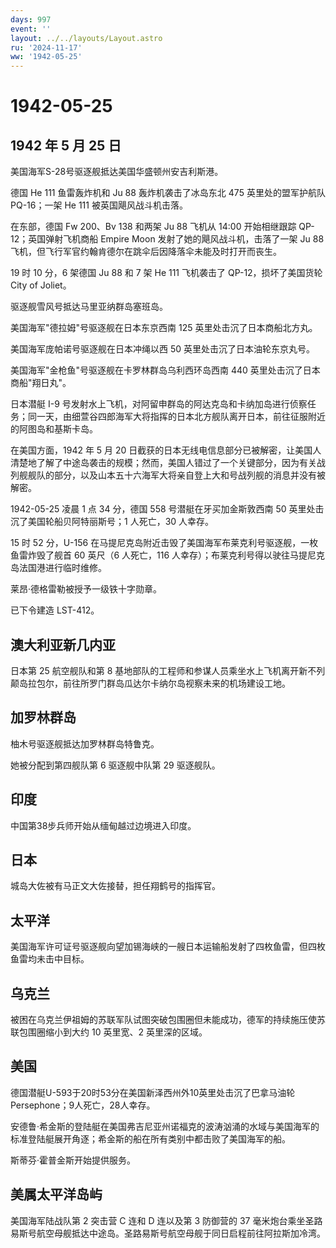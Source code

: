 ```yaml
---
days: 997
event: ''
layout: ../../layouts/Layout.astro
ru: '2024-11-17'
ww: '1942-05-25'
---
```


# 1942-05-25

## 1942 年 5 月 25 日

美国海军S-28号驱逐舰抵达美国华盛顿州安吉利斯港。

德国 He 111 鱼雷轰炸机和 Ju 88 轰炸机袭击了冰岛东北 475
英里处的盟军护航队 PQ-16；一架 He 111 被英国飓风战斗机击落。

在东部，德国 Fw 200、Bv 138 和两架 Ju 88 飞机从 14:00 开始相继跟踪
QP-12；英国弹射飞机商船 Empire Moon 发射了她的飓风战斗机，击落了一架 Ju
88 飞机，但飞行军官约翰肯德尔在跳伞后因降落伞未能及时打开而丧生。

19 时 10 分，6 架德国 Ju 88 和 7 架 He 111 飞机袭击了
QP-12，损坏了美国货轮 City of Joliet。

驱逐舰雪风号抵达马里亚纳群岛塞班岛。

美国海军"德拉姆"号驱逐舰在日本东京西南 125 英里处击沉了日本商船北方丸。

美国海军庞帕诺号驱逐舰在日本冲绳以西 50 英里处击沉了日本油轮东京丸号。

美国海军"金枪鱼"号驱逐舰在卡罗林群岛乌利西环岛西南 440
英里处击沉了日本商船"翔日丸"。

日本潜艇 I-9
号发射水上飞机，对阿留申群岛的阿达克岛和卡纳加岛进行侦察任务；同一天，由细萱谷四郎海军大将指挥的日本北方舰队离开日本，前往征服附近的阿图岛和基斯卡岛。

在美国方面，1942 年 5 月 20
日截获的日本无线电信息部分已被解密，让美国人清楚地了解了中途岛袭击的规模；然而，美国人错过了一个关键部分，因为有关战列舰舰队的部分，以及山本五十六海军大将亲自登上大和号战列舰的消息并没有被解密。

1942-05-25 凌晨 1 点 34 分，德国 558 号潜艇在牙买加金斯敦西南 50
英里处击沉了美国轮船贝阿特丽斯号；1 人死亡，30 人幸存。

15 时 52 分，U-156
在马提尼克岛附近击毁了美国海军布莱克利号驱逐舰，一枚鱼雷炸毁了舰首 60
英尺（6 人死亡，116
人幸存）；布莱克利号得以驶往马提尼克岛法国港进行临时维修。

莱昂·德格雷勒被授予一级铁十字勋章。

已下令建造 LST-412。

## 澳大利亚新几内亚

日本第 25 航空舰队和第 8
基地部队的工程师和参谋人员乘坐水上飞机离开新不列颠岛拉包尔，前往所罗门群岛瓜达尔卡纳尔岛视察未来的机场建设工地。

## 加罗林群岛

柚木号驱逐舰抵达加罗林群岛特鲁克。

她被分配到第四舰队第 6 驱逐舰中队第 29 驱逐舰队。

## 印度

中国第38步兵师开始从缅甸越过边境进入印度。

## 日本

城岛大佐被有马正文大佐接替，担任翔鹤号的指挥官。

## 太平洋

美国海军许可证号驱逐舰向望加锡海峡的一艘日本运输船发射了四枚鱼雷，但四枚鱼雷均未击中目标。

## 乌克兰

被困在乌克兰伊祖姆的苏联军队试图突破包围圈但未能成功，德军的持续施压使苏联包围圈缩小到大约
10 英里宽、2 英里深的区域。

## 美国

德国潜艇U-593于20时53分在美国新泽西州外10英里处击沉了巴拿马油轮Persephone；9人死亡，28人幸存。

安德鲁·希金斯的登陆艇在美国弗吉尼亚州诺福克的波涛汹涌的水域与美国海军的标准登陆艇展开角逐；希金斯的船在所有类别中都击败了美国海军的船。

斯蒂芬·霍普金斯开始提供服务。

## 美属太平洋岛屿

美国海军陆战队第 2 突击营 C 连和 D 连以及第 3 防御营的 37
毫米炮台乘坐圣路易斯号航空母舰抵达中途岛。圣路易斯号航空母舰于同日启程前往阿拉斯加冷湾。